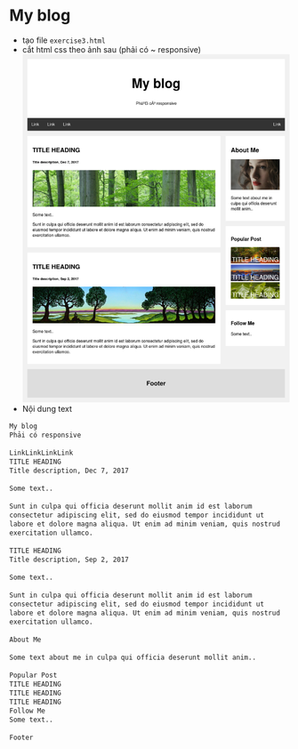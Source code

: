 # My blog
- tạo file  ```exercise3.html``` 
- cắt html css theo ảnh sau (phải có ~ responsive)
  ![exercise3](./exercise3.png)
- Nội dung text
```
My blog
Phải có responsive

LinkLinkLinkLink
TITLE HEADING
Title description, Dec 7, 2017

Some text..

Sunt in culpa qui officia deserunt mollit anim id est laborum consectetur adipiscing elit, sed do eiusmod tempor incididunt ut labore et dolore magna aliqua. Ut enim ad minim veniam, quis nostrud exercitation ullamco.

TITLE HEADING
Title description, Sep 2, 2017

Some text..

Sunt in culpa qui officia deserunt mollit anim id est laborum consectetur adipiscing elit, sed do eiusmod tempor incididunt ut labore et dolore magna aliqua. Ut enim ad minim veniam, quis nostrud exercitation ullamco.

About Me

Some text about me in culpa qui officia deserunt mollit anim..

Popular Post
TITLE HEADING
TITLE HEADING
TITLE HEADING
Follow Me
Some text..

Footer
```